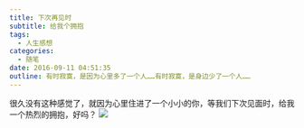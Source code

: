 ```yaml
---
title: 下次再见时
subtitle: 给我个拥抱
tags:
  - 人生感想
categories:
  - 随笔
date: 2016-09-11 04:51:35
outline: 有时寂寞，是因为心里多了一个人……有时寂寞，是身边少了一个人……
---
```

很久没有这种感觉了，就因为心里住进了一个小小的你，等我们下次见面时，给我一个热烈的拥抱，好吗？
![](/images/2016-09-11-1.jpg)

